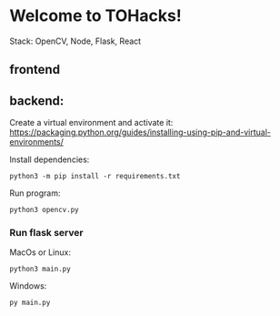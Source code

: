 # Welcome to TOHacks!
Stack: OpenCV, Node, Flask, React

## frontend

## backend:
Create a virtual environment and activate it: https://packaging.python.org/guides/installing-using-pip-and-virtual-environments/

Install dependencies:
```
python3 -m pip install -r requirements.txt
```

Run program:
```
python3 opencv.py
```

### Run flask server
MacOs or Linux:
```
python3 main.py
```
Windows:
```
py main.py
```
